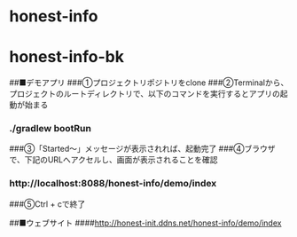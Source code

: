 # honest-info

# honest-info-bk
##■デモアプリ
###①プロジェクトリポジトリをclone
###②Terminalから、プロジェクトのルートディレクトリで、以下のコマンドを実行するとアプリの起動が始まる
###     ./gradlew bootRun
###③「Started〜」メッセージが表示されれば、起動完了
###④ブラウザで、下記のURLへアクセルし、画面が表示されることを確認
###     http://localhost:8088/honest-info/demo/index
###⑤Ctrl + cで終了

##■ウェブサイト
####http://honest-init.ddns.net/honest-info/demo/index
